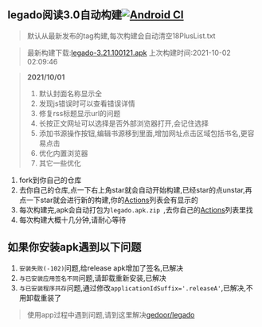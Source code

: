 ## legado阅读3.0自动构建[![Android CI](https://github.com/10bits/gedoor-Build/workflows/Android%20CI/badge.svg)](https://github.com/10bits/gedoor-Build/actions)

> 默认从最新发布的tag构建,每次构建会自动清空18PlusList.txt

> 最新构建下载:[legado-3.21.100121.apk](https://github.com/EternalTimes/gedoor-Build/releases/download/legado-3.21.100121/legado-3.21.100121.apk) 上次构建时间:2021-10-02 02:09:46
<!--start-->
> **2021/10/01**
> 
> 1. 默认封面名称显示全
> 2. 发现js错误时可以查看错误详情
> 4. 修复rss标题显示url的问题
> 5. 长按正文网址可以选择是否外部浏览器打开,会记住选择
> 6. 添加书源操作按钮,编辑书源移到里面,增加网址点击区域包括书名,更容易点击
> 7. 优化内置浏览器
> 8. 其它一些优化
<!--end-->
  
1. fork到你自己的仓库
2. 去你自己的仓库,点一下右上角star就会自动开始构建,已经star的点unstar,再点一下star就会进行新的构建,你的[Actions](https://github.com/10bits/gedoor-Build/actions)列表会有显示的
3. 每次构建完,apk会自动打包为`legado.apk.zip
`,去你自己的[Actions](https://github.com/10bits/gedoor-Build/actions)列表里找
4. 每次构建大概十几分钟,请耐心等待

## 如果你安装apk遇到以下问题

1. `安装失败(-102)`问题,给release apk增加了签名,已解决
2. `与已安装应用签名不同`问题,请卸载重新安装,已解决
3. `与已安装程序共存`问题,通过修改`applicationIdSuffix='.releaseA'`,已解决,不用卸载重装了
> 使用app过程中遇到问题,请到这里解决[gedoor/legado](https://github.com/gedoor/legado/issues)

